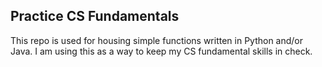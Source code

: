 Practice CS Fundamentals
---------

This repo is used for housing simple functions written in Python and/or Java.
I am using this as a way to keep my CS fundamental skills in check.

